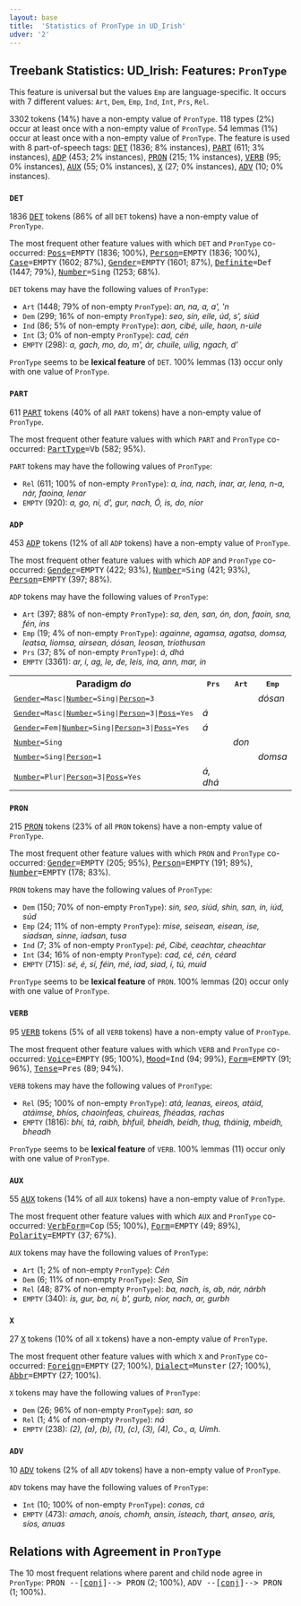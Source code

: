 ```yaml
---
layout: base
title:  'Statistics of PronType in UD_Irish'
udver: '2'
---
```


## Treebank Statistics: UD_Irish: Features: `PronType`

This feature is universal but the values `Emp` are language-specific.
It occurs with 7 different values: `Art`, `Dem`, `Emp`, `Ind`, `Int`, `Prs`, `Rel`.

3302 tokens (14%) have a non-empty value of `PronType`.
118 types (2%) occur at least once with a non-empty value of `PronType`.
54 lemmas (1%) occur at least once with a non-empty value of `PronType`.
The feature is used with 8 part-of-speech tags: <tt><a href="ga-pos-DET.html">DET</a></tt> (1836; 8% instances), <tt><a href="ga-pos-PART.html">PART</a></tt> (611; 3% instances), <tt><a href="ga-pos-ADP.html">ADP</a></tt> (453; 2% instances), <tt><a href="ga-pos-PRON.html">PRON</a></tt> (215; 1% instances), <tt><a href="ga-pos-VERB.html">VERB</a></tt> (95; 0% instances), <tt><a href="ga-pos-AUX.html">AUX</a></tt> (55; 0% instances), <tt><a href="ga-pos-X.html">X</a></tt> (27; 0% instances), <tt><a href="ga-pos-ADV.html">ADV</a></tt> (10; 0% instances).

### `DET`

1836 <tt><a href="ga-pos-DET.html">DET</a></tt> tokens (86% of all `DET` tokens) have a non-empty value of `PronType`.

The most frequent other feature values with which `DET` and `PronType` co-occurred: <tt><a href="ga-feat-Poss.html">Poss</a></tt><tt>=EMPTY</tt> (1836; 100%), <tt><a href="ga-feat-Person.html">Person</a></tt><tt>=EMPTY</tt> (1836; 100%), <tt><a href="ga-feat-Case.html">Case</a></tt><tt>=EMPTY</tt> (1602; 87%), <tt><a href="ga-feat-Gender.html">Gender</a></tt><tt>=EMPTY</tt> (1601; 87%), <tt><a href="ga-feat-Definite.html">Definite</a></tt><tt>=Def</tt> (1447; 79%), <tt><a href="ga-feat-Number.html">Number</a></tt><tt>=Sing</tt> (1253; 68%).

`DET` tokens may have the following values of `PronType`:

* `Art` (1448; 79% of non-empty `PronType`): <em>an, na, a, a', 'n</em>
* `Dem` (299; 16% of non-empty `PronType`): <em>seo, sin, eile, úd, s', siúd</em>
* `Ind` (86; 5% of non-empty `PronType`): <em>aon, cibé, uile, haon, n-uile</em>
* `Int` (3; 0% of non-empty `PronType`): <em>cad, cén</em>
* `EMPTY` (298): <em>a, gach, mo, do, m', ár, chuile, uilig, ngach, d'</em>

`PronType` seems to be **lexical feature** of `DET`. 100% lemmas (13) occur only with one value of `PronType`.

### `PART`

611 <tt><a href="ga-pos-PART.html">PART</a></tt> tokens (40% of all `PART` tokens) have a non-empty value of `PronType`.

The most frequent other feature values with which `PART` and `PronType` co-occurred: <tt><a href="ga-feat-PartType.html">PartType</a></tt><tt>=Vb</tt> (582; 95%).

`PART` tokens may have the following values of `PronType`:

* `Rel` (611; 100% of non-empty `PronType`): <em>a, ina, nach, inar, ar, lena, n-a, nár, faoina, lenar</em>
* `EMPTY` (920): <em>a, go, ní, d', gur, nach, Ó, is, do, níor</em>

### `ADP`

453 <tt><a href="ga-pos-ADP.html">ADP</a></tt> tokens (12% of all `ADP` tokens) have a non-empty value of `PronType`.

The most frequent other feature values with which `ADP` and `PronType` co-occurred: <tt><a href="ga-feat-Gender.html">Gender</a></tt><tt>=EMPTY</tt> (422; 93%), <tt><a href="ga-feat-Number.html">Number</a></tt><tt>=Sing</tt> (421; 93%), <tt><a href="ga-feat-Person.html">Person</a></tt><tt>=EMPTY</tt> (397; 88%).

`ADP` tokens may have the following values of `PronType`:

* `Art` (397; 88% of non-empty `PronType`): <em>sa, den, san, ón, don, faoin, sna, fén, ins</em>
* `Emp` (19; 4% of non-empty `PronType`): <em>againne, agamsa, agatsa, domsa, leatsa, liomsa, airsean, dósan, leosan, tríothusan</em>
* `Prs` (37; 8% of non-empty `PronType`): <em>á, dhá</em>
* `EMPTY` (3361): <em>ar, i, ag, le, de, leis, ina, ann, mar, in</em>

<table>
  <tr><th>Paradigm <i>do</i></th><th><tt>Prs</tt></th><th><tt>Art</tt></th><th><tt>Emp</tt></th></tr>
  <tr><td><tt><tt><a href="ga-feat-Gender.html">Gender</a></tt><tt>=Masc</tt>|<tt><a href="ga-feat-Number.html">Number</a></tt><tt>=Sing</tt>|<tt><a href="ga-feat-Person.html">Person</a></tt><tt>=3</tt></tt></td><td></td><td></td><td><em>dósan</em></td></tr>
  <tr><td><tt><tt><a href="ga-feat-Gender.html">Gender</a></tt><tt>=Masc</tt>|<tt><a href="ga-feat-Number.html">Number</a></tt><tt>=Sing</tt>|<tt><a href="ga-feat-Person.html">Person</a></tt><tt>=3</tt>|<tt><a href="ga-feat-Poss.html">Poss</a></tt><tt>=Yes</tt></tt></td><td><em>á</em></td><td></td><td></td></tr>
  <tr><td><tt><tt><a href="ga-feat-Gender.html">Gender</a></tt><tt>=Fem</tt>|<tt><a href="ga-feat-Number.html">Number</a></tt><tt>=Sing</tt>|<tt><a href="ga-feat-Person.html">Person</a></tt><tt>=3</tt>|<tt><a href="ga-feat-Poss.html">Poss</a></tt><tt>=Yes</tt></tt></td><td><em>á</em></td><td></td><td></td></tr>
  <tr><td><tt><tt><a href="ga-feat-Number.html">Number</a></tt><tt>=Sing</tt></tt></td><td></td><td><em>don</em></td><td></td></tr>
  <tr><td><tt><tt><a href="ga-feat-Number.html">Number</a></tt><tt>=Sing</tt>|<tt><a href="ga-feat-Person.html">Person</a></tt><tt>=1</tt></tt></td><td></td><td></td><td><em>domsa</em></td></tr>
  <tr><td><tt><tt><a href="ga-feat-Number.html">Number</a></tt><tt>=Plur</tt>|<tt><a href="ga-feat-Person.html">Person</a></tt><tt>=3</tt>|<tt><a href="ga-feat-Poss.html">Poss</a></tt><tt>=Yes</tt></tt></td><td><em>á, dhá</em></td><td></td><td></td></tr>
</table>

### `PRON`

215 <tt><a href="ga-pos-PRON.html">PRON</a></tt> tokens (23% of all `PRON` tokens) have a non-empty value of `PronType`.

The most frequent other feature values with which `PRON` and `PronType` co-occurred: <tt><a href="ga-feat-Gender.html">Gender</a></tt><tt>=EMPTY</tt> (205; 95%), <tt><a href="ga-feat-Person.html">Person</a></tt><tt>=EMPTY</tt> (191; 89%), <tt><a href="ga-feat-Number.html">Number</a></tt><tt>=EMPTY</tt> (178; 83%).

`PRON` tokens may have the following values of `PronType`:

* `Dem` (150; 70% of non-empty `PronType`): <em>sin, seo, siúd, shin, san, in, iúd, súd</em>
* `Emp` (24; 11% of non-empty `PronType`): <em>mise, seisean, eisean, ise, siadsan, sinne, iadsan, tusa</em>
* `Ind` (7; 3% of non-empty `PronType`): <em>pé, Cibé, ceachtar, cheachtar</em>
* `Int` (34; 16% of non-empty `PronType`): <em>cad, cé, cén, céard</em>
* `EMPTY` (715): <em>sé, é, sí, féin, mé, iad, siad, í, tú, muid</em>

`PronType` seems to be **lexical feature** of `PRON`. 100% lemmas (20) occur only with one value of `PronType`.

### `VERB`

95 <tt><a href="ga-pos-VERB.html">VERB</a></tt> tokens (5% of all `VERB` tokens) have a non-empty value of `PronType`.

The most frequent other feature values with which `VERB` and `PronType` co-occurred: <tt><a href="ga-feat-Voice.html">Voice</a></tt><tt>=EMPTY</tt> (95; 100%), <tt><a href="ga-feat-Mood.html">Mood</a></tt><tt>=Ind</tt> (94; 99%), <tt><a href="ga-feat-Form.html">Form</a></tt><tt>=EMPTY</tt> (91; 96%), <tt><a href="ga-feat-Tense.html">Tense</a></tt><tt>=Pres</tt> (89; 94%).

`VERB` tokens may have the following values of `PronType`:

* `Rel` (95; 100% of non-empty `PronType`): <em>atá, leanas, eireos, atáid, atáimse, bhíos, chaoinfeas, chuireas, fhéadas, rachas</em>
* `EMPTY` (1816): <em>bhí, tá, raibh, bhfuil, bheidh, beidh, thug, tháinig, mbeidh, bheadh</em>

`PronType` seems to be **lexical feature** of `VERB`. 100% lemmas (11) occur only with one value of `PronType`.

### `AUX`

55 <tt><a href="ga-pos-AUX.html">AUX</a></tt> tokens (14% of all `AUX` tokens) have a non-empty value of `PronType`.

The most frequent other feature values with which `AUX` and `PronType` co-occurred: <tt><a href="ga-feat-VerbForm.html">VerbForm</a></tt><tt>=Cop</tt> (55; 100%), <tt><a href="ga-feat-Form.html">Form</a></tt><tt>=EMPTY</tt> (49; 89%), <tt><a href="ga-feat-Polarity.html">Polarity</a></tt><tt>=EMPTY</tt> (37; 67%).

`AUX` tokens may have the following values of `PronType`:

* `Art` (1; 2% of non-empty `PronType`): <em>Cén</em>
* `Dem` (6; 11% of non-empty `PronType`): <em>Seo, Sin</em>
* `Rel` (48; 87% of non-empty `PronType`): <em>ba, nach, is, ab, nár, nárbh</em>
* `EMPTY` (340): <em>is, gur, ba, ní, b', gurb, níor, nach, ar, gurbh</em>

### `X`

27 <tt><a href="ga-pos-X.html">X</a></tt> tokens (10% of all `X` tokens) have a non-empty value of `PronType`.

The most frequent other feature values with which `X` and `PronType` co-occurred: <tt><a href="ga-feat-Foreign.html">Foreign</a></tt><tt>=EMPTY</tt> (27; 100%), <tt><a href="ga-feat-Dialect.html">Dialect</a></tt><tt>=Munster</tt> (27; 100%), <tt><a href="ga-feat-Abbr.html">Abbr</a></tt><tt>=EMPTY</tt> (27; 100%).

`X` tokens may have the following values of `PronType`:

* `Dem` (26; 96% of non-empty `PronType`): <em>san, so</em>
* `Rel` (1; 4% of non-empty `PronType`): <em>ná</em>
* `EMPTY` (238): <em>(2), (a), (b), (1), (c), (3), (4), Co., a, Uimh.</em>

### `ADV`

10 <tt><a href="ga-pos-ADV.html">ADV</a></tt> tokens (2% of all `ADV` tokens) have a non-empty value of `PronType`.

`ADV` tokens may have the following values of `PronType`:

* `Int` (10; 100% of non-empty `PronType`): <em>conas, cá</em>
* `EMPTY` (473): <em>amach, anois, chomh, ansin, isteach, thart, anseo, arís, síos, anuas</em>

## Relations with Agreement in `PronType`

The 10 most frequent relations where parent and child node agree in `PronType`:
<tt>PRON --[<tt><a href="ga-dep-conj.html">conj</a></tt>]--> PRON</tt> (2; 100%),
<tt>ADV --[<tt><a href="ga-dep-conj.html">conj</a></tt>]--> PRON</tt> (1; 100%).

